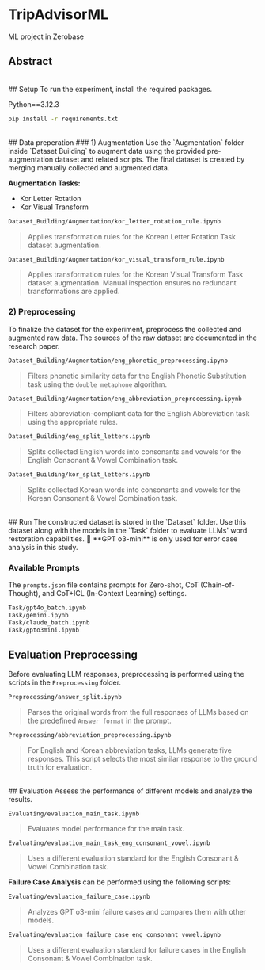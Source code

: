 # TripAdvisorML
ML project in Zerobase

## Abstract 
</br>
## Setup
To run the experiment, install the required packages.

Python==3.12.3 
```bash
pip install -r requirements.txt
```
</br>
## Data preperation
### 1) Augmentation
Use the `Augmentation` folder inside `Dataset Building` to augment data using the provided pre-augmentation dataset and related scripts. The final dataset is created by merging manually collected and augmented data.

**Augmentation Tasks:**
- Kor Letter Rotation
- Kor Visual Transform

```bash
Dataset_Building/Augmentation/kor_letter_rotation_rule.ipynb
```
> Applies transformation rules for the Korean Letter Rotation Task dataset augmentation.

```bash
Dataset_Building/Augmentation/kor_visual_transform_rule.ipynb
```
> Applies transformation rules for the Korean Visual Transform Task dataset augmentation. Manual inspection ensures no redundant transformations are applied.

### 2) Preprocessing
To finalize the dataset for the experiment, preprocess the collected and augmented raw data. The sources of the raw dataset are documented in the research paper.

```bash
Dataset_Building/Augmentation/eng_phonetic_preprocessing.ipynb
```
> Filters phonetic similarity data for the English Phonetic Substitution task using the `double metaphone` algorithm.

```bash
Dataset_Building/Augmentation/eng_abbreviation_preprocessing.ipynb
```
> Filters abbreviation-compliant data for the English Abbreviation task using the appropriate rules.

```bash
Dataset_Building/eng_split_letters.ipynb
```
> Splits collected English words into consonants and vowels for the English Consonant & Vowel Combination task.

```bash
Dataset_Building/kor_split_letters.ipynb
```
> Splits collected Korean words into consonants and vowels for the Korean Consonant & Vowel Combination task.

</br>
## Run
The constructed dataset is stored in the `Dataset` folder. Use this dataset along with the models in the `Task` folder to evaluate LLMs' word restoration capabilities.
📌 **GPT o3-mini** is only used for error case analysis in this study.

### Available Prompts
The `prompts.json` file contains prompts for Zero-shot, CoT (Chain-of-Thought), and CoT+ICL (In-Context Learning) settings.

```bash
Task/gpt4o_batch.ipynb
Task/gemini.ipynb
Task/claude_batch.ipynb
Task/gpto3mini.ipynb
```


## Evaluation Preprocessing
Before evaluating LLM responses, preprocessing is performed using the scripts in the `Preprocessing` folder.

```bash
Preprocessing/answer_split.ipynb
```
> Parses the original words from the full responses of LLMs based on the predefined `Answer format` in the prompt.

```bash
Preprocessing/abbreviation_preprocessing.ipynb
```
> For English and Korean abbreviation tasks, LLMs generate five responses. This script selects the most similar response to the ground truth for evaluation.

</br>
## Evaluation
Assess the performance of different models and analyze the results.

```bash
Evaluating/evaluation_main_task.ipynb
```
> Evaluates model performance for the main task.

```bash
Evaluating/evaluation_main_task_eng_consonant_vowel.ipynb
```
> Uses a different evaluation standard for the English Consonant & Vowel Combination task.

**Failure Case Analysis** can be performed using the following scripts:

```bash
Evaluating/evaluation_failure_case.ipynb
```
> Analyzes GPT o3-mini failure cases and compares them with other models.

```bash
Evaluating/evaluation_failure_case_eng_consonant_vowel.ipynb
```
> Uses a different evaluation standard for failure cases in the English Consonant & Vowel Combination task.
